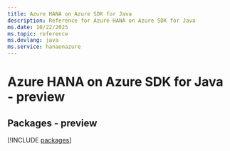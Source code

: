 ```yaml
---
title: Azure HANA on Azure SDK for Java
description: Reference for Azure HANA on Azure SDK for Java
ms.date: 10/22/2025
ms.topic: reference
ms.devlang: java
ms.service: hanaonazure
---
```

# Azure HANA on Azure SDK for Java - preview
## Packages - preview
[!INCLUDE [packages](hana-on-azure-index.md)]